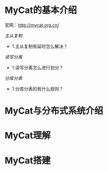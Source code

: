 # MyCat的基本介绍

官网：http://mycat.org.cn/

*主从复制*
* 1.主从复制有延时怎么解决？
 

*读写分离*
* 1.读写分离怎么进行划分？


*分库分表*
* 1.分库分表的有什么规则？

# MyCat与分布式系统介绍

# MyCat理解

# MyCat搭建


